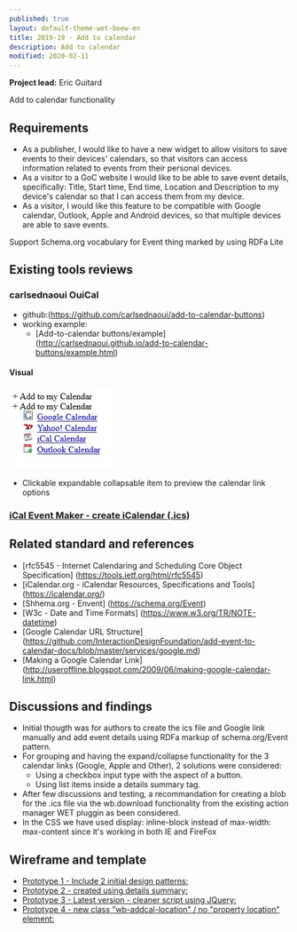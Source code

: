 ```yaml
---
published: true
layout: default-theme-wet-boew-en
title: 2019-19 - Add to calendar
description: Add to calendar
modified: 2020-02-11
---
```


**Project lead:** Eric Guitard

Add to calendar functionality

## Requirements

* As a publisher, I would like to have a new widget to allow visitors to save events to their devices' calendars, so that visitors can access information related to events from their personal devices.
* As a visitor to a GoC website I would like to be able to save event details, specifically: Title, Start time, End time, Location and Description to my device's calendar so that I can access them from my device.
* As a visitor, I would like this feature to be compatible with Google calendar, Outlook, Apple and Android devices, so that multiple devices are able to save events.

Support Schema.org vocabulary for Event thing marked by using RDFa Lite

## Existing tools reviews

### carlsednaoui OuiCal

* github:(https://github.com/carlsednaoui/add-to-calendar-buttons)
* working example: 
	* [Add-to-calendar buttons/example] (http://carlsednaoui.github.io/add-to-calendar-buttons/example.html)

#### Visual

<img src="2019-assets/add-to-calendar/ouical-design-pattern.jpg" alt="Github OuiCal visual design example" />

* Clickable expandable collapsable item to preview the calendar link options

### [iCal Event Maker - create iCalendar (.ics)](https://ical.marudot.com/)

## Related standard and references

* [rfc5545 - Internet Calendaring and Scheduling Core Object Specification] (https://tools.ietf.org/html/rfc5545)
* [iCalendar.org - iCalendar Resources, Specifications and Tools] (https://icalendar.org/)
* [Shhema.org - Envent] (https://schema.org/Event)
* [W3c - Date and Time Formats] (https://www.w3.org/TR/NOTE-datetime)
* [Google Calendar URL Structure] (https://github.com/InteractionDesignFoundation/add-event-to-calendar-docs/blob/master/services/google.md)
* [Making a Google Calendar Link] (http://useroffline.blogspot.com/2009/06/making-google-calendar-link.html)

## Discussions and findings

* Initial thougth was for authors to create the ics file and Google link manually and add event details using RDFa markup of schema.org/Event pattern.
* For grouping and having the expand/collapse functionality for the 3 calendar links (Google, Apple and Other), 2 solutions were considered:
	* Using a checkbox input type with the aspect of a button.
	* Using list items inside a details summary tag.
* After few discussions and testing, a recommandation for creating a blob for the .ics file via the wb.download functionality from the existing action manager WET pluggin as been considered. 
* In the CSS we have used display: inline-block instead of max-width: max-content since it's working in both IE and FireFox 

## Wireframe and template

* [Prototype 1 - Include 2 initial design patterns:](../wet-boew-documentation/research/2019-19-add-calendar-prototype-1.html)
* [Prototype 2 - created using details summary:](../wet-boew-documentation/research/2019-19-add-calendar-prototype-2.html)
* [Prototype 3 - Latest version - cleaner script using JQuery:](../wet-boew-documentation/research/2019-19-add-calendar-prototype-3.html)
* [Prototype 4 - new class "wb-addcal-location" / no "property location" element:](../wet-boew-documentation/research/2019-19-add-calendar-prototype-3.html)

